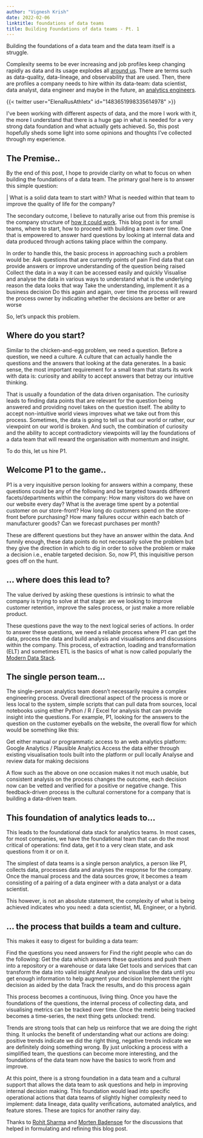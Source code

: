 ```yaml
---
author: "Vignesh Krish"
date: 2022-02-06
linktitle: foundations of data teams
title: Building Foundations of data teams - Pt. 1
---
```

Building the foundations of a data team and the data team itself is a struggle.

Complexity seems to be ever increasing and job profiles keep changing rapidly as data and its usage explodes all [around us](http://46eybw2v1nh52oe80d3bi91u-wpengine.netdna-ssl.com/wp-content/uploads/2021/12/Data-and-AI-Landscape-2021-v3-small.jpg). There are terms such as data-quality, data-lineage, and observability that are used. Then, there are profiles a company needs to hire within its data-team: data scientist, data analyst, data engineer and maybe in the future, an [analytics engineers](https://coalesce.getdbt.com/talks/dont-hire-a-data-engineer-yet/).

{{< twitter user="ElenaRusAthletx" id="1483651998335614978" >}}

I've been working with different aspects of data, and the more I work with it, the more I understand that there is a huge gap in what is needed for a very strong data foundation and what actually gets achieved. So, this post hopefully sheds some light into some opinions and thoughts I’ve collected through my experience.

## The Premise..

By the end of this post, I hope to provide clarity on what to focus on when building the foundations of a data team. The primary goal here is to answer this simple question:

| What is a solid data team to start with? What is needed within that team to improve the quality of life for the company?

The secondary outcome, I believe to naturally arise out from this premise is the company structure of [how it could work](https://locallyoptimistic.com/post/the-next-big-challenge-for-data-is-organizational/). This blog post is for small teams, where to start, how to proceed with building a team over time. One that is empowered to answer hard questions by looking at internal data and data produced through actions taking place within the company.

In order to handle this, the basic process in approaching such a problem would be:
Ask questions that are currently points of pain
Find data that can provide answers or improve understanding of the question being raised
Collect the data in a way it can be accessed easily and quickly
Visualise and analyse the data in various ways to understand what is the underlying reason the data looks that way
Take the understanding, implement it as a business decision
Do this again and again, over time the process will reward the process owner by indicating whether the decisions are better or are worse

So, let’s unpack this problem.

## Where do you start?

Similar to the chicken-and-egg problem, we need a question. Before a question, we need a culture. A culture that can actually handle the questions and the answers that looking at the data generates. In a basic sense, the most important requirement for a small team that starts its work with data is: curiosity and ability to accept answers that betray our intuitive thinking. 

That is usually a foundation of the data driven organisation. The curiosity leads to finding data points that are relevant for the question being answered and providing novel takes on the question itself. The ability to accept non-intuitive world views improves what we take out from this process. Sometimes, the data is going to tell us that our world or rather, our viewpoint on our world is broken. And such, the combination of curiosity and the ability to accept contradictory viewpoints will lay the foundations of a data team that will reward the organisation with momentum and insight.

To do this, let us hire P1.

## Welcome P1 to the game..

P1 is a very inquisitive person looking for answers within a company, these questions could be any of the following and be targeted towards different facets/departments within the company:
How many visitors do we have on our website every day?
What is the average time spent by a potential customer on our store-front?
How long do customers spend on the store-front before purchasing?
How many failures occur within each batch of manufacturer goods?
Can we forecast purchases per month? 

These are different questions but they have an answer within the data. And funnily enough, these data points do not necessarily solve the problem but they give the direction in which to dig in order to solve the problem or make a decision i.e., enable targeted decision. So, now P1, this inquisitive person goes off on the hunt.

## … where does this lead to?

The value derived by asking these questions is intrinsic to what the company is trying to solve at that stage: are we looking to improve customer retention, improve the sales process, or just make a more reliable product. 

These questions pave the way to the next logical series of actions. In order to answer these questions, we need a reliable process where P1 can get the data, process the data and build analysis and visualisations and discussions within the company. This process, of extraction, loading and transformation (ELT) and sometimes ETL is the basics of what is now called popularly the [Modern Data Stack](https://www.analytics8.com/blog/what-is-the-modern-data-stack-and-why-should-you-be-excited-about-it/#).

## The single person team…

The single-person analytics team doesn’t necessarily require a complex engineering process. Overall directional aspect of the process is more or less local to the system, simple scripts that can pull data from sources, local notebooks using either Python / R / Excel for analysis that can provide insight into the questions. For example, P1, looking for the answers to the question on the customer eyeballs on the website, the overall flow for which would be something like this:

Get either manual or programmatic access to an web analytics platform: Google Analytics / Plausible Analytics
Access the data either through existing visualisation tools built into the platform or pull locally
Analyse and review data for making decisions

A flow such as the above on one occasion makes it not much usable, but consistent analysis on the process changes the outcome, each decision now can be vetted and verified for a positive or negative change. This feedback-driven process is the cultural cornerstone for a company that is building a data-driven team.

## This foundation of analytics leads to…

This leads to the foundational data stack for analytics teams. In most cases, for most companies, we have the foundational team that can do the most critical of operations: find data, get it to a very clean state, and ask questions from it or on it.

The simplest of data teams is a single person analytics, a person like P1, collects data, processes data and analyses the response for the company. Once the manual process and the data sources grow, it becomes a team consisting of a pairing of a data engineer with a data analyst or a data scientist.

This however, is not an absolute statement, the complexity of what is being achieved indicates who you need: a data scientist, ML Engineer, or a hybrid. 

## … the process that builds a team and culture.

This makes it easy to digest for building a data team:

Find the questions you need answers for
Find the right people who can do the following:
Get the data which answers these questions and push them into a repository or a warehouse or data lake
Get tools and services that can transform the data into valid insight
Analyse and visualise the data until you get enough information to help augment your decision
Implement the right decision as aided by the data
Track the results, and do this process again

This process becomes a continuous, living thing. Once you have the foundations of the questions, the internal process of collecting data, and visualising metrics can be tracked over time. Once the metric being tracked becomes a time-series, the next thing gets unlocked: trend.

Trends are strong tools that can help us reinforce that we are doing the right thing. It unlocks the benefit of understanding what our actions are doing: positive trends indicate we did the right thing, negative trends indicate we are definitely doing something wrong. By just unlocking a process with a simplified team, the questions can become more interesting, and the foundations of the data team now have the basics to work from and improve.

At this point, there is a strong foundation in a data team and a cultural support that allows the data team to ask questions and help in improving internal decision making. This foundation would lead into specific operational actions that data teams of slightly higher complexity need to implement: data lineage, data quality verifications, automated analytics, and feature stores. These are topics for another rainy day.

Thanks to [Rohit Sharma](https://www.linkedin.com/in/r0hit/) and [Morten Badensoe](https://www.linkedin.com/in/mortenbadensoe/) for the discussions that helped in formulating and refining this blog post.